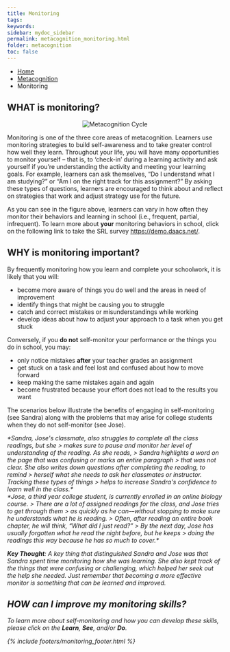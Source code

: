 ```yaml
---
title: Monitoring
tags: 
keywords: 
sidebar: mydoc_sidebar
permalink: metacognition_monitoring.html
folder: metacognition
toc: false
---
```


<ul class="breadcrumb">
    <li><a href="index.html">Home</a></li>
    <li><a href="metacognition.html">Metacognition</a></li>
    <li class="active">Monitoring</li>
</ul>

## WHAT is monitoring?

<center><img src='images/Metacognition=Monitoring FINAL.PNG' alt='Metacognition Cycle' /></center>

Monitoring is one of the three core areas of metacognition. Learners use monitoring strategies to build self-awareness and to take greater control how well they learn. Throughout your life, you will have many opportunities to monitor yourself – that is, to ‘check-in’ during a learning activity and ask yourself if you’re understanding the activity and meeting your learning goals. For example, learners can ask themselves, “Do I understand what I am studying?” or “Am I on the right track for this assignment?” By asking these types of questions, learners are encouraged to think about and reflect on strategies that work and adjust strategy use for the future.

As you can see in the figure above, learners can vary in how often they monitor their behaviors and learning in school (i.e., frequent, partial, infrequent). To learn more about **your** monitoring behaviors in school, click on the following link to take the SRL survey https://demo.daacs.net/.

## WHY is monitoring important?

By frequently monitoring how you learn and complete your schoolwork, it is likely that you will:

* become more aware of things you do well and the areas in need of improvement 
* identify things that might be causing you to struggle
* catch and correct mistakes or misunderstandings while working
* develop ideas about how to adjust your approach to a task when you get stuck

Conversely, if you **do not** self-monitor your performance or the things you do in school, you may:

* only notice mistakes **after** your teacher grades an assignment
* get stuck on a task and feel lost and confused about how to move forward
* keep making the same mistakes again and again 
* become frustrated because your effort does not lead to the results you want

The scenarios below illustrate the benefits of engaging in self-monitoring (see Sandra) along with the problems that may arise for college students when they do not self-monitor (see Jose).

<div markdown="span" class="alert alert-warning" role="alert"><i class="fa fa-warning"> *Sandra, Jose's classmate, also struggles to complete all the class readings, but she > makes sure to pause and monitor her level of understanding of the reading. As she reads, > Sandra highlights a word on the page that was confusing or marks an entire paragraph > that was not clear. She also writes down questions after completing the reading, to remind > herself what she needs to ask her classmates or instructor. Tracking these types of things > helps to increase Sandra's confidence to learn well in the class.*
</div>

<div markdown="span" class="alert alert-info" role="alert"><i class="fa fa-info-circle"> *Jose, a third year college student, is currently enrolled in an online biology course. > There are a lot of assigned readings for the class, and Jose tries to get through them > as quickly as he can-–without stopping to make sure he understands what he is reading. > Often, after reading an entire book chapter, he will think, “What did I just read?” > By the next day, Jose has usually forgotten what he read the night before, but he keeps > doing the readings this way because he has so much to cover.*
</div>

**Key Thought**: A key thing that distinguished Sandra and Jose was that Sandra spent time monitoring how she was learning. She also kept track of the things that were confusing or challenging, which helped her seek out the help she needed. Just remember that becoming a more effective monitor is something that can be learned and improved.

## HOW can I improve my monitoring skills?

To learn more about self-monitoring and how you can develop these skills, please click on the **Learn**, **See**, and/or **Do**.

{% include footers/monitoring_footer.html %}
